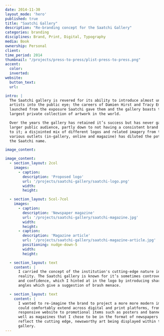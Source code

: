 ```yaml
---
date: 2014-11-30
layout_mode: 'hero'
published: true
title: "Saatchi Gallery"
description: "Re-branding concept for the Saatchi Gallery"
categories: branding
disciplines: Brand, Print, Digital, Typography
media: Book
ownership: Personal
client:
time_period: 2014
thumbnail: "/projects/press-to-press/plist-press-to-press.png"
accent:
  color:
  inverted:
website:
  button_text:
  url:

intro: |
  The Saatchi gallery is revered for its ability to introduce almost unknown
  artists into the public eye; the careers of Damien Hirst and Tracy Emin were
  launched from the exposure Saatchi gave them and the gallery boasts the
  largest private collection of artwork in the world.

  Over the years the gallery has retained it’s success but has never gained a
  larger public audience, partly down to not having a consistent brand attached
  to it; a disjointed mix of different logos and related imagery from the
  various outlets (in-gallery, online and magazine) has diluted the potential of
  the Saatchi name.

image_content:

image_content:
  - section_layout: 2col
    images:
      - caption:
        description: 'Proposed logo'
        url: '/projects/saatchi-gallery/saatchi-logo.png'
        width:
        height:

  - section_layout: 5col-7col
    images:
      - caption:
        description: 'Newspaper magazine'
        url: '/projects/saatchi-gallery/saatchi-magazine.jpg'
        width:
        height:
      - caption:
        description: 'Magazine article'
        url: '/projects/saatchi-gallery/saatchi-magazine-article.jpg'
        positioning: nudge-down-5
        width:
        height:

  - section_layout: text
    content: |
      I carried the concept of the institution's cutting-edge nature into
      reality. The Saatchi gallery is known for it’s sometimes controversial art
      and confidence, which I hinted at in the logo by introducing sharp 45°
      angles which give a suggestion of brash menace.

  - section_layout: text
    content: |
      I wanted to re-imagine the brand to project a more more modern image which
      could comfortably extend across digital and print platforms, from the
      responsive website to promotional items such as posters and banners, as
      well as magazines that I chose to be in the format of newspapers to
      reflect the cutting edge, newsworthy art being displayed within the
      gallery.
---
```


